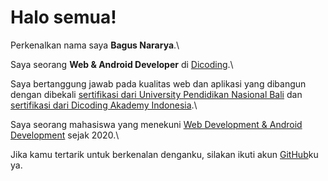 # Halo semua! 

Perkenalkan nama saya **Bagus Nararya**.\

Saya seorang **Web & Android Developer** di [Dicoding](https://www.dicoding.com/).\

Saya bertanggung jawab pada kualitas web dan aplikasi yang dibangun dengan dibekali [sertifikasi dari University Pendidikan Nasional Bali](https://undiknas.ac.id/) dan [sertifikasi dari Dicoding Akademy Indonesia](https://www.dicoding.com/certificates/L4PQ4W714XO1).\

Saya seorang mahasiswa yang menekuni [Web Development & Android Development](https://github.com/nararyacodetechy/nararyacodetechy/edit/) sejak 2020.\

Jika kamu tertarik untuk berkenalan denganku, silakan ikuti akun [GitHub](https://github.com/nararyacodetechy/nararyacodetechy/edit/)ku ya.
